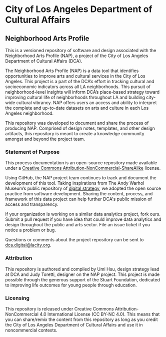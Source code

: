 # City of Los Angeles Department of Cultural Affairs
## Neighborhood Arts Profile

This is a versioned repository of software and design associated with the Neighborhood Arts Profile (NAP), a project of the City of Los Angeles Department of Cultural Affairs (DCA). 

The Neighborhood Arts Profile (NAP) is a data tool that identifies opportunities to improve arts and cultural services in the City of Los Angeles. This project is a part of the DCA’s effort in tracking cultural and socioeconomic indicators across all LA neighborhoods. This pursuit of neighborhood-level insights will inform DCA’s place-based strategy toward improving cultural life of neighborhoods throughout LA and building city-wide cultural vibrancy. NAP offers users an access and ability to interpret the complete and up-to-date datasets on arts and culture in each Los Angeles neighborhood. 

This repository was developed to document and share the process of producing NAP. Comprised of design notes, templates, and other design artifacts, this repository is meant to create a knowledge community amongst and beyond the project team. 

### Statement of Purpose

This process documentation is an open-source repository made available under a [Creative Commons Attribution-NonCommercial-ShareAlike](https://creativecommons.org/licenses/by-nc-sa/4.0/) license. 

Using GitHub, the NAP project team continues to track and document the development of this tool. Taking inspirations from The Andy Warhol Museum’s public repository of [digital strategy](https://github.com/thewarholmuseum/digital-strategy/), we adopted the open source practice from software development. Sharing the content, process, and framework of this data project can help further DCA's public mission of access and transparency. 

If your organization is working on a similar data analytics project, fork ours. Submit a pull request if you have idea that could improve data analytics and design throughout the public and arts sector. File an issue ticket if you notice a problem or bug. 

Questions or comments about the project repository can be sent to dca.digital@lacity.org.

### Attribution

This repository is authored and compiled by Umi Hsu, design strategy lead at DCA and Judy Toretti, designer on the NAP project. This project is made possible through the generous support of the Stuart Foundation, dedicated to improving life outcomes for young people through education.

### Licensing

This repository is released under Creative Commons Attribution-NonCommercial 4.0 International License (CC BY-NC 4.0). This means that you can share/remix the content from this repository as long as you credit the City of Los Angeles Department of Cultural Affairs and use it in noncommercial contexts.

